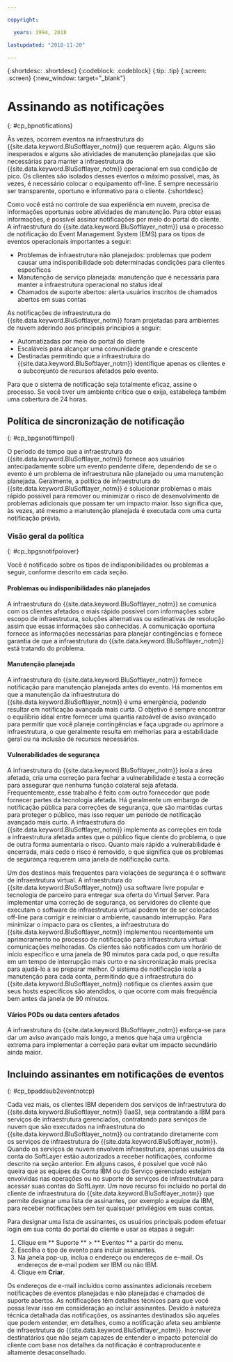 ```yaml
---

copyright:

  years: 1994, 2018

lastupdated: "2018-11-20"

---
```


{:shortdesc: .shortdesc}
{:codeblock: .codeblock}
{:tip: .tip}
{:screen: .screen}
{:new_window: target="_blank"}


# Assinando as notificações
{: #cp_bpnotifications}

Às vezes, ocorrem eventos na infraestrutura do {{site.data.keyword.BluSoftlayer_notm}} que requerem ação. Alguns são inesperados e alguns são atividades de manutenção planejadas que são necessárias para manter a infraestrutura do {{site.data.keyword.BluSoftlayer_notm}} operacional em sua condição de pico. Os clientes são isolados desses eventos o máximo possível, mas, às vezes, é necessário colocar o equipamento off-line. É sempre necessário ser transparente, oportuno e informativo para o cliente.
{:shortdesc}

Como você está no controle de sua experiência em nuvem, precisa de informações oportunas sobre atividades de manutenção. Para obter essas informações, é possível assinar notificações por meio do portal do cliente. A infraestrutura do {{site.data.keyword.BluSoftlayer_notm}} usa o processo de notificação do Event Management System (EMS) para os tipos de eventos operacionais importantes a seguir:
* Problemas de infraestrutura não planejados: problemas que podem causar uma indisponibilidade sob determinadas condições para clientes específicos
* Manutenção de serviço planejada: manutenção que é necessária para manter a infraestrutura operacional no status ideal
* Chamados de suporte abertos: alerta usuários inscritos de chamados abertos em suas contas

As notificações de infraestrutura do {{site.data.keyword.BluSoftlayer_notm}} foram projetadas para ambientes de nuvem aderindo aos principais princípios a seguir:
* Automatizadas por meio do portal do cliente
* Escaláveis para alcançar uma comunidade grande e crescente
* Destinadas permitindo que a infraestrutura do {{site.data.keyword.BluSoftlayer_notm}} identifique apenas os clientes e o subconjunto de recursos afetados pelo evento.

Para que o sistema de notificação seja totalmente eficaz, assine o processo. Se você tiver um ambiente crítico que o exija, estabeleça também uma cobertura de 24 horas.


## Política de sincronização de notificação
{: #cp_bpgsnotiftimpol}

O período de tempo que a infraestrutura do {{site.data.keyword.BluSoftlayer_notm}} fornece aos usuários antecipadamente sobre um evento pendente difere, dependendo de se o evento é um problema de infraestrutura não planejado ou uma manutenção planejada. Geralmente, a política de infraestrutura do {{site.data.keyword.BluSoftlayer_notm}} é solucionar problemas o mais rápido possível para remover ou minimizar o risco de desenvolvimento de problemas adicionais que possam ter um impacto maior. Isso significa que, às vezes, até mesmo a manutenção planejada é executada com uma curta notificação prévia.

### Visão geral da política
{: #cp_bpgsnotifpolover}

Você é notificado sobre os tipos de indisponibilidades ou problemas a seguir, conforme descrito em cada seção.

#### Problemas ou indisponibilidades não planejados
A infraestrutura do {{site.data.keyword.BluSoftlayer_notm}} se comunica com os clientes afetados o mais rápido possível com informações sobre escopo de infraestrutura, soluções alternativas ou estimativas de resolução assim que essas informações são conhecidas. A comunicação oportuna fornece as informações necessárias para planejar contingências e fornece garantia de que a infraestrutura do {{site.data.keyword.BluSoftlayer_notm}} está tratando do problema.

#### Manutenção planejada
A infraestrutura do {{site.data.keyword.BluSoftlayer_notm}} fornece notificação para manutenção planejada antes do evento. Há momentos em que a manutenção da infraestrutura do {{site.data.keyword.BluSoftlayer_notm}} é uma emergência, podendo resultar em notificação avançada mais curta. O objetivo é sempre encontrar o equilíbrio ideal entre fornecer uma quantia razoável de aviso avançado para permitir que você planeje contingências e faça upgrade ou aprimore a infraestrutura, o que geralmente resulta em melhorias para a estabilidade geral ou na inclusão de recursos necessários.

#### Vulnerabilidades de segurança
A infraestrutura do {{site.data.keyword.BluSoftlayer_notm}} isola a área afetada, cria uma correção para fechar a vulnerabilidade e testa a correção para assegurar que nenhuma função colateral seja afetada. Frequentemente, esse trabalho é feito com outro fornecedor que pode fornecer partes da tecnologia afetada. Há geralmente um embargo de notificação pública para correções de segurança, que são mantidas curtas para proteger o público, mas isso requer um período de notificação avançado mais curto. A infraestrutura do {{site.data.keyword.BluSoftlayer_notm}} implementa as correções em toda a infraestrutura afetada antes que o público fique ciente do problema, o que de outra forma aumentaria o risco. Quanto mais rápido a vulnerabilidade é encerrada, mais cedo o risco é removido, o que significa que os problemas de segurança requerem uma janela de notificação curta.

Um dos destinos mais frequentes para violações de segurança é o software de infraestrutura virtual. A infraestrutura do {{site.data.keyword.BluSoftlayer_notm}} usa software livre popular e tecnologia de parceiro para entregar sua oferta do Virtual Server. Para implementar uma correção de segurança, os servidores do cliente que executam o software de infraestrutura virtual podem ter de ser colocados off-line para corrigir e reiniciar o ambiente, causando interrupção. Para minimizar o impacto para os clientes, a infraestrutura do {{site.data.keyword.BluSoftlayer_notm}} implementou recentemente um aprimoramento no processo de notificação para infraestrutura virtual: comunicações melhoradas. Os clientes são notificados com um horário de início específico e uma janela de 90 minutos para cada pod, o que resulta em um tempo de interrupção mais curto e na sincronização mais precisa para ajudá-lo a se preparar melhor. O sistema de notificação isola a manutenção para cada conta, permitindo que a infraestrutura do {{site.data.keyword.BluSoftlayer_notm}} notifique os clientes assim que seus hosts específicos são atendidos, o que ocorre com mais frequência bem antes da janela de 90 minutos.

#### Vários PODs ou data centers afetados
A infraestrutura do {{site.data.keyword.BluSoftlayer_notm}} esforça-se para dar um aviso avançado mais longo, a menos que haja uma urgência extrema para implementar a correção para evitar um impacto secundário ainda maior.


## Incluindo assinantes em notificações de eventos
{: #cp_bpaddsub2eventnotcp}

Cada vez mais, os clientes IBM dependem dos serviços de infraestrutura do {{site.data.keyword.BluSoftlayer_notm}} (IaaS), seja contratando a IBM para serviços de infraestrutura gerenciados, contratando para serviços de nuvem que são executados na infraestrutura do {{site.data.keyword.BluSoftlayer_notm}} ou contratando diretamente com os serviços de infraestrutura do {{site.data.keyword.BluSoftlayer_notm}}. Quando os serviços de nuvem envolvem infraestrutura, apenas usuários da conta do SoftLayer estão autorizados a receber notificações, conforme descrito na seção anterior. Em alguns casos, é possível que você não queira que as equipes da Conta IBM ou do Serviço gerenciado estejam envolvidas nas operações ou no suporte de serviços de infraestrutura para acessar suas contas do SoftLayer. Um novo recurso foi incluído no portal do cliente de infraestrutura do {{site.data.keyword.BluSoftlayer_notm}} que permite designar uma lista de assinantes, por exemplo a equipe da IBM, para receber notificações sem ter quaisquer privilégios em suas contas.

Para designar uma lista de assinantes, os usuários principais podem efetuar login em sua conta do portal do cliente e usar as etapas a seguir:
1. Clique em  ** Suporte **  >  ** Eventos **  a partir do menu.
2. Escolha o tipo de evento para incluir assinantes.
2. Na janela pop-up, inclua o endereço ou endereços de e-mail. Os endereços de e-mail podem ser IBM ou não IBM.
3. Clique em **Criar**.

Os endereços de e-mail incluídos como assinantes adicionais recebem notificações de eventos planejadas e não planejadas e chamados de suporte abertos. As notificações têm detalhes técnicos para que você possa levar isso em consideração ao incluir assinantes. Devido à natureza técnica detalhada das notificações, os assinantes destinados são aqueles que podem entender, em detalhes, como a notificação afeta seu ambiente de infraestrutura do {{site.data.keyword.BluSoftlayer_notm}}. Inscrever destinatários que não sejam capazes de entender o impacto potencial do cliente com base nos detalhes da notificação é contraproducente e altamente desaconselhado.
